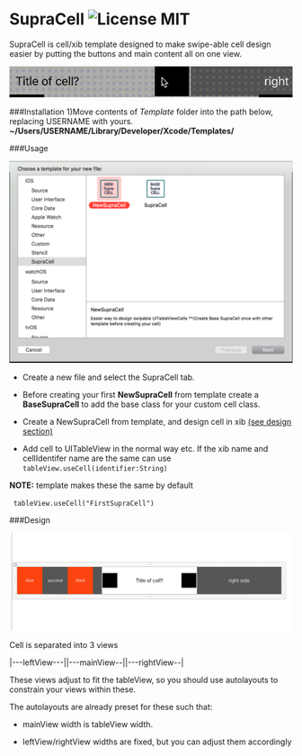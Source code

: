 # SupraCell ![License MIT](https://go-shields.herokuapp.com/license-MIT-blue.png)

SupraCell is cell/xib template designed to make swipe-able cell design easier by putting the buttons and main content all on one view.  



![demo_swipe](https://github.com/Nadohs/SupraCell/blob/master/Media/demo_1.gif)




###Installation
1)Move contents of *Template* folder into the path below, replacing USERNAME with yours.
**~/Users/USERNAME/Library/Developer/Xcode/Templates/**

###Usage


![template](https://github.com/Nadohs/SupraCell/blob/master/Media/template.png)


  * Create a new file and select the SupraCell tab.

  * Before creating your first **NewSupraCell** from template create a **BaseSupraCell** to add the base class for your custom cell class.

  * Create a NewSupraCell from template, and design cell in xib [(see design section)](#Design) 

  * Add cell to UITableView in the normal way etc.
If the xib name and cellIdentifer name are the same can use `tableView.useCell(identifier:String)`

**NOTE:** template makes these the same by default

` tableView.useCell("FirstSupraCell")`

###Design

![design](https://github.com/Nadohs/SupraCell/blob/master/Media/cell1.png)

Cell is separated into 3 views

|---leftView---||---mainView--||---rightView--|

These views adjust to fit the tableView, so you should use autolayouts to constrain your views within these.

The autolayouts are already preset for these such that:

  * mainView width is tableView width.

  * leftView/rightView widths are fixed, but you can adjust them accordingly



	
